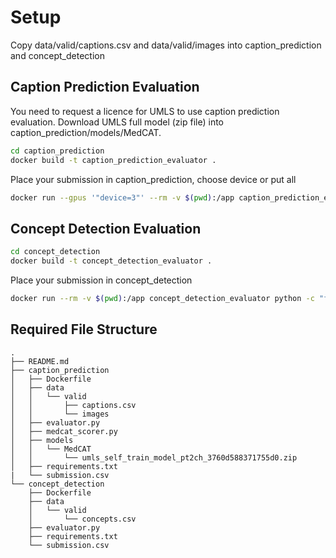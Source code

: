 # Setup

Copy data/valid/captions.csv and data/valid/images into caption_prediction and concept_detection

## Caption Prediction Evaluation

You need to request a licence for UMLS to use caption prediction evaluation. Download UMLS full model (zip file) into caption_prediction/models/MedCAT.

```sh
cd caption_prediction
docker build -t caption_prediction_evaluator .
```

Place your submission in caption_prediction, choose device or put all
```sh
docker run --gpus '"device=3"' --rm -v $(pwd):/app caption_prediction_evaluator python3 -c "from evaluator import CaptionEvaluator; evaluator = CaptionEvaluator('/app/data/valid/captions.csv'); result = evaluator._evaluate({'submission_file_path': '/app/submission.csv'}); print(result)"
```

## Concept Detection Evaluation

```sh
cd concept_detection
docker build -t concept_detection_evaluator .
```

Place your submission in concept_detection
```sh
docker run --rm -v $(pwd):/app concept_detection_evaluator python -c "from evaluator import ConceptEvaluator; evaluator = ConceptEvaluator('/app/data/valid/concepts.csv'); result = evaluator._evaluate({'submission_file_path': '/app/submission.csv'}); print(result)"
```

## Required File Structure
```plain
.
├── README.md
├── caption_prediction
│   ├── Dockerfile
│   ├── data
│   │   └── valid
│   │       ├── captions.csv
│   │       └── images
│   ├── evaluator.py
│   ├── medcat_scorer.py
│   ├── models
│   │   └── MedCAT
│   │       └── umls_self_train_model_pt2ch_3760d588371755d0.zip
│   ├── requirements.txt
|   └── submission.csv
└── concept_detection
    ├── Dockerfile
    ├── data
    │   └── valid
    │       └── concepts.csv
    ├── evaluator.py
    ├── requirements.txt
    └── submission.csv
```